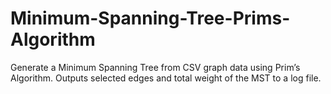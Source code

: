 # Minimum-Spanning-Tree-Prims-Algorithm
Generate a Minimum Spanning Tree from CSV graph data using Prim’s Algorithm. Outputs selected edges and total weight of the MST to a log file.
